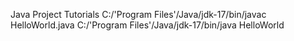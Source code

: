 Java Project Tutorials
C:/'Program Files'/Java/jdk-17/bin/javac HelloWorld.java
C:/'Program Files'/Java/jdk-17/bin/java HelloWorld
